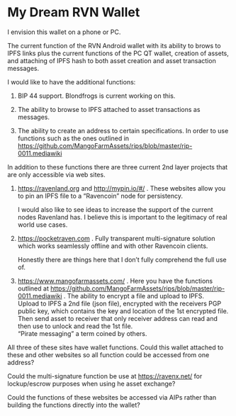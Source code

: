 # My Dream RVN Wallet
I envision this wallet on a phone or PC.  

The current function of the RVN Android wallet with its ability to brows to IPFS links plus the current functions of the PC QT wallet, 
creation of assets, and attaching of IPFS hash to both asset creation and asset transaction messages.

I would like to have the additional functions:

1.	 BIP 44 support.  Blondfrogs is current working on this.

2.	The ability to browse to IPFS attached to asset transactions as messages.

3.	The ability to create an address to certain specifications.  In order to use functions such as the ones outlined in 
    https://github.com/MangoFarmAssets/rips/blob/master/rip-0011.mediawiki
    
In addition to these functions there are three current 2nd layer projects that are only accessible via web sites.  

1.	https://ravenland.org and http://mypin.io/#/ .  These websites allow you to pin an IPFS file to a “Ravencoin” node for persistency.

    I would also like to see ideas to increase the support of the current nodes Ravenland has.  I believe this is important to the 
    legitimacy of real world use cases. 
    
2.	https://pocketraven.com .  Fully transparent multi-signature solution which works seamlessly offline and with other Ravencoin
clients.

    Honestly there are things here that I don’t fully comprehend the full use of.  
    
3.	https://www.mangofarmassets.com/ . Here you have the functions outlined at 
    https://github.com/MangoFarmAssets/rips/blob/master/rip-0011.mediawiki . The ability to encrypt a file and upload to IPFS.  
    Upload to IPFS a 2nd file (json file), encrypted with the receivers PGP public key, which contains the key and location of the 1st 
    encrypted file.  Then send asset to receiver that only receiver address can read and then use to unlock and read the 1st file.  
    “Pirate messaging” a term coined by others.
    
All three of these sites have wallet functions.  Could this wallet attached to these and other websites so all function could be 
accessed from one address?

Could the multi-signature function be use at https://ravenx.net/  for lockup/escrow purposes when using he asset exchange?

Could the functions of these websites be accessed via AIPs rather than building the functions directly into the wallet?
